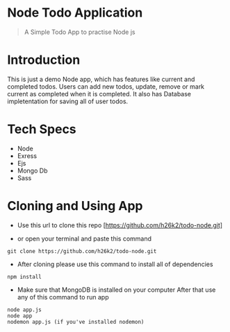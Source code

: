 # Node Todo Application
>A Simple Todo App to practise Node js

# Introduction
This is just a demo Node app, which has features like current and completed todos. Users can add new todos, update, remove or mark  current as completed when it is completed. It also has Database impletentation for saving all of user todos.

# Tech Specs
- Node
- Exress
- Ejs
- Mongo Db
- Sass

# Cloning and Using App
- Use this url to clone this repo
[https://github.com/h26k2/todo-node.git]

- or open your terminal and paste this command
```
git clone https://github.com/h26k2/todo-node.git
```
- After cloning please use this command to install all of dependencies
```
npm install
``` 
- Make sure that MongoDB is installed on your computer
After that use any of this command to run app
```
node app.js
node app
nodemon app.js (if you've installed nodemon)
```
